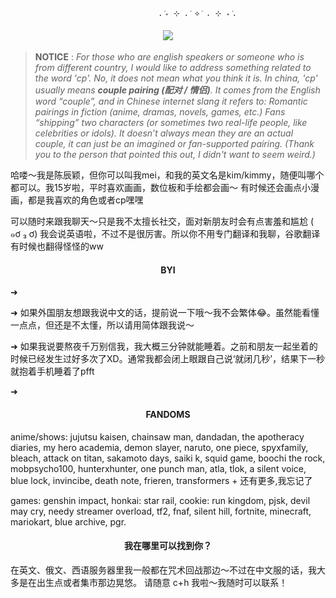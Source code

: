                                      . ݁₊ ⊹ . ݁ ⟡ ݁ . ⊹ ₊ ݁.
<h4 align="center"> <img src="https://hits.sh/github.com/chenchenyin.svg?label=%E8%96%AF%E6%9D%A1&extraCount=28475906&color=7ECDF6" /> </h4>
</div>

>**NOTICE** : *For those who are english speakers or someone who is from different country, I would like to address something related to the word *'cp'*. No, it does not mean what you think it is. In china, 'cp' usually means **couple pairing (配对 / 情侣)**. It comes from the English word “couple”, and in Chinese internet slang it refers to: Romantic pairings in fiction (anime, dramas, novels, games, etc.) Fans “shipping” two characters (or sometimes two real-life people, like celebrities or idols).
It doesn’t always mean they are an actual couple, it can just be an imagined or fan-supported pairing. (Thank you to the person that pointed this out, I didn't want to seem weird.)*

哈喽～我是陈辰颖，但你可以叫我mei，和我的英文名是kim/kimmy，随便叫哪个都可以。我15岁啦，平时喜欢画画，数位板和手绘都会画～ 有时候还会画点小漫画，都是我喜欢的角色或者cp嘿嘿

可以随时来跟我聊天～只是我不太擅长社交，面对新朋友时会有点害羞和尴尬 ( ๑ơ ₃ ơ) 我会说英语啦，不过不是很厉害。所以你不用专门翻译和我聊，谷歌翻译有时候也翻得怪怪的ww

<h4 align="center"> BYI </h4>


➜ 


➜ 如果外国朋友想跟我说中文的话，提前说一下哦～我不会繁体😂。虽然能看懂一点点，但还是不太懂，所以请用简体跟我说～


➜ 如果我说要熬夜千万别信我，我大概三分钟就能睡着。之前和朋友一起坐着的时候已经发生过好多次了XD。通常我都会闭上眼跟自己说‘就闭几秒’，结果下一秒就抱着手机睡着了pfft


➜

<h4 align="center"> FANDOMS </h4>
anime/shows: jujutsu kaisen, chainsaw man, dandadan, the apotheracy diaries, my hero academia, demon slayer, naruto, one piece, spyxfamily, bleach, attack on titan, sakamoto days, saiki k, squid game, boochi the rock, mobpsycho100, hunterxhunter, one punch man, atla, tlok, a silent voice, blue lock, invincibe, death note, frieren, transformers + 还有更多,我忘记了

games: genshin impact, honkai: star rail, cookie: run kingdom, pjsk, devil may cry, needy streamer overload, tf2, fnaf, silent hill, fortnite, minecraft, mariokart, blue archive, pgr.

<h4 align="center"> 我在哪里可以找到你？ </h4>
在英文、俄文、西语服务器里我一般都在咒术回战那边～不过在中文服的话，我大多是在出生点或者集市那边晃悠。 请随意 c+h 我啦～我随时可以联系！



